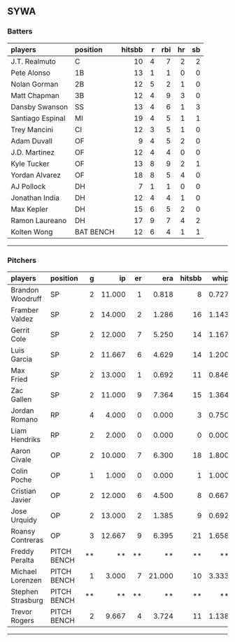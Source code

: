 ## SYWA

### Batters

 |players          |position  | hitsbb|  r| rbi| hr| sb| 
|:----------------|:---------|------:|--:|---:|--:|--:| 
|J.T. Realmuto    |C         |     10|  4|   7|  2|  2| 
|Pete Alonso      |1B        |     13|  1|   1|  0|  0| 
|Nolan Gorman     |2B        |     12|  5|   2|  1|  0| 
|Matt Chapman     |3B        |     12|  4|   9|  3|  0| 
|Dansby Swanson   |SS        |     13|  4|   6|  1|  3| 
|Santiago Espinal |MI        |     19|  4|   5|  1|  1| 
|Trey Mancini     |CI        |     12|  3|   5|  1|  0| 
|Adam Duvall      |OF        |      9|  4|   5|  2|  0| 
|J.D. Martinez    |OF        |     12|  4|   4|  0|  0| 
|Kyle Tucker      |OF        |     13|  8|   9|  2|  1| 
|Yordan Alvarez   |OF        |     18|  8|   5|  4|  0| 
|AJ Pollock       |DH        |      7|  1|   1|  0|  0| 
|Jonathan India   |DH        |     12|  4|   4|  1|  0| 
|Max Kepler       |DH        |     15|  6|   5|  2|  0| 
|Ramon Laureano   |DH        |     17|  9|   7|  4|  2| 
|Kolten Wong      |BAT BENCH |     12|  6|   4|  1|  1| 

* * *

### Pitchers

 
|players           |position    |  g|     ip| er|    era| hitsbb|  whip| so|  w| sv| 
|:-----------------|:-----------|--:|------:|--:|------:|------:|-----:|--:|--:|--:| 
|Brandon Woodruff  |SP          |  2| 11.000|  1|  0.818|      8| 0.727| 18|  2|  0| 
|Framber Valdez    |SP          |  2| 14.000|  2|  1.286|     16| 1.143| 18|  1|  0| 
|Gerrit Cole       |SP          |  2| 12.000|  7|  5.250|     14| 1.167| 13|  2|  0| 
|Luis Garcia       |SP          |  2| 11.667|  6|  4.629|     14| 1.200| 13|  2|  0| 
|Max Fried         |SP          |  2| 13.000|  1|  0.692|     11| 0.846|  8|  2|  0| 
|Zac Gallen        |SP          |  2| 11.000|  9|  7.364|     15| 1.364|  6|  0|  0| 
|Jordan Romano     |RP          |  4|  4.000|  0|  0.000|      3| 0.750|  5|  1|  1| 
|Liam Hendriks     |RP          |  2|  2.000|  0|  0.000|      0| 0.000|  5|  0|  0| 
|Aaron Civale      |OP          |  2| 10.000|  7|  6.300|     18| 1.800|  8|  0|  0| 
|Colin Poche       |OP          |  1|  1.000|  0|  0.000|      1| 1.000|  2|  0|  0| 
|Cristian Javier   |OP          |  2| 12.000|  6|  4.500|      8| 0.667| 21|  1|  0| 
|Jose Urquidy      |OP          |  2| 13.000|  2|  1.385|      9| 0.692| 11|  1|  0| 
|Roansy Contreras  |OP          |  3| 12.667|  9|  6.395|     21| 1.658| 12|  1|  0| 
|Freddy Peralta    |PITCH BENCH | **|     **| **|     **|     **|    **| **| **| **| 
|Michael Lorenzen  |PITCH BENCH |  1|  3.000|  7| 21.000|     10| 3.333|  3|  0|  0| 
|Stephen Strasburg |PITCH BENCH | **|     **| **|     **|     **|    **| **| **| **| 
|Trevor Rogers     |PITCH BENCH |  2|  9.667|  4|  3.724|     11| 1.138|  9|  1|  0| 


* * *



